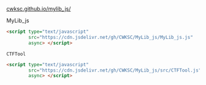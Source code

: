 [cwksc.github.io/mylib_js/](https://cwksc.github.io/MyLib_js/)

MyLib_js

```html
<script type="text/javascript" 
        src="https://cdn.jsdelivr.net/gh/CWKSC/MyLib_js/MyLib_js.js"
        async> </script>
```

`CTFTool`

```html
<script type="text/javascript" 
        src="https://cdn.jsdelivr.net/gh/CWKSC/MyLib_js/src/CTFTool.js"
        async> </script>
```

